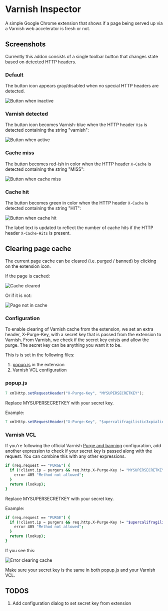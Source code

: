 # Varnish Inspector

A simple Google Chrome extension that shows if a page being served up via a Varnish web accelerator is fresh or not.

## Screenshots

Currently this addon consists of a single toolbar button that changes state based on detected HTTP headers.

### Default

The button icon appears gray/disabled when no special HTTP headers are detected.

![Button when inactive](https://raw.github.com/deizel/varnish-inspector/master/img/screenshot_inactive.png)

### Varnish detected

The button icon becomes Varnish-blue when the HTTP header `Via` is detected containing the string "varnish":

![Button when active](https://raw.github.com/deizel/varnish-inspector/master/img/screenshot_active.png)

### Cache miss

The button becomes red-ish in color when the HTTP header `X-Cache` is detected containing the string "MISS":

![Button when cache miss](https://raw.github.com/deizel/varnish-inspector/master/img/screenshot_miss.png)

### Cache hit

The button becomes green in color when the HTTP header `X-Cache` is detected containing the string "HIT":

![Button when cache hit](https://raw.github.com/deizel/varnish-inspector/master/img/screenshot_hit.png)

The label text is updated to reflect the number of cache hits if the HTTP header `X-Cache-Hits` is present.

## Clearing page cache

The current page cache can be cleared (i.e. purged / banned) by clicking on the extension icon.

If the page is cached:

![Cache cleared](https://raw.github.com/edmundkwok/varnish-inspector/master/img/screenshot_cache_cleared.png)

Or if it is not:

![Page not in cache](https://raw.github.com/edmundkwok/varnish-inspector/master/img/screenshot_cache_404.png)

### Configuration

To enable clearing of Varnish cache from the extension, we set an extra header, X-Purge-Key, with a secret key that is passed from the extension to Varnish. From Varnish, we check if the secret key exists and allow the purge. The secret key can be anything you want it to be.

This is is set in the following files:

1. [popup.js](https://github.com/edmundkwok/varnish-inspector/blob/master/popup.js) in the extension
2. Varnish VCL configuration

### popup.js

```javascript
7 xmlHttp.setRequestHeader("X-Purge-Key", "MYSUPERSECRETKEY");
```

Replace MYSUPERSECRETKEY with your secret key.

Example:

```javascript
7 xmlHttp.setRequestHeader("X-Purge-Key", "$upercalifragilistic3xpialidocious");
```

### Varnish VCL

If you're following the official Varnish [Purge and banning](https://www.varnish-cache.org/docs/3.0/tutorial/purging.html) configuration, add another expression to check if your secret key is passed along with the request. You can combine this with any other expressions.

```bash
if (req.request == "PURGE") {
  if (!client.ip ~ purgers && req.http.X-Purge-Key != "MYSUPERSECRETKEY") {
    error 405 "Method not allowed";
  }
  return (lookup);
}
```

Replace MYSUPERSECRETKEY with your secret key.

Example:

```bash
if (req.request == "PURGE") {
  if (!client.ip ~ purgers && req.http.X-Purge-Key != "$upercalifragilistic3xpialidocious") {
    error 405 "Method not allowed";
  }
  return (lookup);
}
```

If you see this:

![Error clearing cache](https://raw.github.com/edmundkwok/varnish-inspector/master/img/screenshot_cache_error.png)

Make sure your secret key is the same in both popup.js and your Varnish VCL.

## TODOS

1. Add configuration dialog to set secret key from extension

